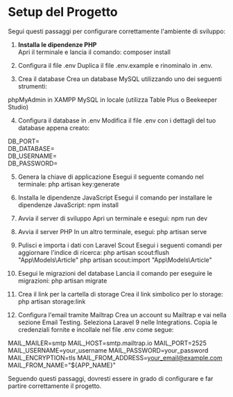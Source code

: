 # Setup del Progetto

Segui questi passaggi per configurare correttamente l'ambiente di sviluppo:

1. **Installa le dipendenze PHP**  
   Apri il terminale e lancia il comando:
    composer install

2. Configura il file .env
Duplica il file .env.example e rinominalo in .env.

3. Crea il database
Crea un database MySQL utilizzando uno dei seguenti strumenti:

phpMyAdmin in XAMPP
MySQL in locale (utilizza Table Plus o Beekeeper Studio)

4. Configura il database in .env
Modifica il file .env con i dettagli del tuo database appena creato:

DB_PORT=  
DB_DATABASE=   
DB_USERNAME=  
DB_PASSWORD=  

5. Genera la chiave di applicazione
Esegui il seguente comando nel terminale:
php artisan key:generate

6. Installa le dipendenze JavaScript
Esegui il comando per installare le dipendenze JavaScript:
npm install

7. Avvia il server di sviluppo
Apri un terminale e esegui:
npm run dev

8. Avvia il server PHP
In un altro terminale, esegui:
php artisan serve

9. Pulisci e importa i dati con Laravel Scout
Esegui i seguenti comandi per aggiornare l'indice di ricerca:
php artisan scout:flush "App\Models\Article"
php artisan scout:import "App\Models\Article"

10. Esegui le migrazioni del database
Lancia il comando per eseguire le migrazioni:
php artisan migrate

11. Crea il link per la cartella di storage
Crea il link simbolico per lo storage:
php artisan storage:link

12. Configura l'email tramite Mailtrap
Crea un account su Mailtrap e vai nella sezione Email Testing.
Seleziona Laravel 9 nelle Integrations. Copia le credenziali fornite e incollale nel file .env come segue:

MAIL_MAILER=smtp
MAIL_HOST=smtp.mailtrap.io
MAIL_PORT=2525
MAIL_USERNAME=your_username
MAIL_PASSWORD=your_password
MAIL_ENCRYPTION=tls
MAIL_FROM_ADDRESS=your_email@example.com
MAIL_FROM_NAME="${APP_NAME}"

Seguendo questi passaggi, dovresti essere in grado di configurare e far partire correttamente il progetto.